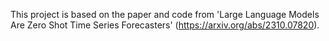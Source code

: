 This project is based on the paper and code from 'Large Language Models Are Zero Shot Time Series Forecasters' (https://arxiv.org/abs/2310.07820).